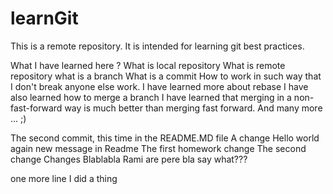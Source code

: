 # learnGit
This is a remote repository. It is intended for learning git best practices.

What I have learned here ?
What is local repository
What is remote repository
what is a branch
What is a commit
How to work in such way that I don't break anyone else work.
I have learned more about rebase
I have also learned how to merge a branch
I have learned that merging in a non-fast-forward way is much better than merging fast forward.
And many more ... ;)

The second commit, this time in the README.MD file
A change
Hello world again
new message in Readme
The first homework change
The second change
Changes
Blablabla Rami are pere
bla
say what???

one more line
I did a thing
